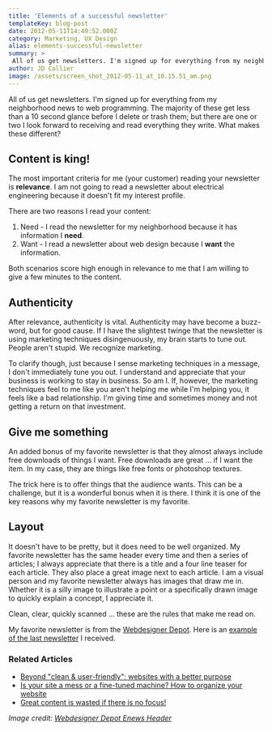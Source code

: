 ```yaml
---
title: 'Elements of a successful newsletter'
templateKey: blog-post
date: 2012-05-11T14:49:52.000Z
category: Marketing, UX Design
alias: elements-successful-newsletter
summary: > 
 All of us get newsletters. I'm signed up for everything from my neighborhood news to web programming. The majority of these get less than a 10 second glance before I delete or trash them; but there are one or two I look forward to receiving and read everything they write. What makes these different?
author: JD Collier
image: /assets/screen_shot_2012-05-11_at_10.15.51_am.png
---
```


All of us get newsletters. I'm signed up for everything from my neighborhood news to web programming. The majority of these get less than a 10 second glance before I delete or trash them; but there are one or two I look forward to receiving and read everything they write. What makes these different?

**Content is king!**
--------------------

The most important criteria for me (your customer) reading your newsletter is **relevance**. I am not going to read a newsletter about electrical engineering because it doesn't fit my interest profile. 

There are two reasons I read your content:

1.  Need - I read the newsletter for my neighborhood because it has information I **need**.
2.  Want - I read a newsletter about web design because I **want** the information.

Both scenarios score high enough in relevance to me that I am willing to give a few minutes to the content. 

**Authenticity**
----------------

After relevance, authenticity is vital. Authenticity may have become a buzz-word, but for good cause. If I have the slightest twinge that the newsletter is using marketing techniques disingenuously, my brain starts to tune out. People aren't stupid. We recognize marketing.

To clarify though, just because I sense marketing techniques in a message, I don't immediately tune you out. I understand and appreciate that your business is working to stay in business. So am I. If, however, the marketing techniques feel to me like you aren't helping me while I'm helping you, it feels like a bad relationship. I'm giving time and sometimes money and not getting a return on that investment. 

**Give me something**
---------------------

An added bonus of my favorite newsletter is that they almost always include free downloads of things I want. Free downloads are great … if I want the item. In my case, they are things like free fonts or photoshop textures.

The trick here is to offer things that the audience wants. This can be a challenge, but it is a wonderful bonus when it is there. I think it is one of the key reasons why my favorite newsletter is my favorite.

**Layout**
----------

It doesn't have to be pretty, but it does need to be well organized. My favorite newsletter has the same header every time and then a series of articles; I always appreciate that there is a title and a four line teaser for each article. They also place a great image next to each article. I am a visual person and my favorite newsletter always has images that draw me in. Whether it is a silly image to illustrate a point or a specifically drawn image to quickly explain a concept, I appreciate it.

Clean, clear, quickly scanned … these are the rules that make me read on.

My favorite newsletter is from the [Webdesigner Depot](http://www.webdesignerdepot.com/). Here is an [example of the last newsletter](http://www.webdesignerdepot.com/newsletter/issue-15/) I received.

### Related Articles

*   [Beyond "clean & user-friendly": websites with a better purpose](/insights/beyond-clean-user-friendly-websites-better-purpose)
*   [Is your site a mess or a fine-tuned machine? How to organize your website](/insights/your-site-mess-or-fine-tuned-machine-how-organize-your-website)
*   [Great content is wasted if there is no focus!](/insights/great-content-wasted-if-there-no-focus)

_Image credit: [Webdesigner Depot Enews Header](http://www.webdesignerdepot.com/)_